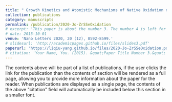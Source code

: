 ```yaml
---
title: " Growth Kinetics and Atomistic Mechanisms of Native Oxidation of ZrSxSe2–x and MoS2 Crystals"
collection: publications
category: manuscripts
permalink: /publication/2020-Jo-ZrSSeOxidation
# excerpt: 'This paper is about the number 3. The number 4 is left for future work.'
# date: 2015-10-01
venue: 'Nano Letters 2020, 20 (12), 8592-8599.'
# slidesurl: 'http://academicpages.github.io/files/slides3.pdf'
paperurl: 'https://liqiu-yang.github.io/files/2020-Jo-ZrSSeOxidation.pdf'
# citation: 'Your Name, You. (2015). &quot;Paper Title Number 3.&quot; <i>Journal 1</i>. 1(3).'
---
```


The contents above will be part of a list of publications, if the user clicks the link for the publication than the contents of section will be rendered as a full page, allowing you to provide more information about the paper for the reader. When publications are displayed as a single page, the contents of the above "citation" field will automatically be included below this section in a smaller font.
